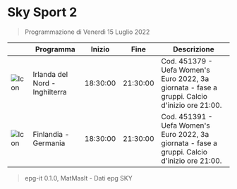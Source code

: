 # Sky Sport 2
> Programmazione di Venerdì 15 Luglio 2022

||Programma|Inizio|Fine|Descrizione|
|---|---|---|---|---|
|![Icon](https://guidatv.sky.it/uuid/5073cd51-e506-4a62-a8d7-353c08df5c89/cover?md5ChecksumParam=ccaef58cf4cf00c6b48077b04ab16985)|Irlanda del Nord - Inghilterra|18:30:00|21:30:00|Cod. 451379 - Uefa Women&#039;s Euro 2022, 3a giornata - fase a gruppi. Calcio d&#039;inizio ore 21:00.
|![Icon](https://guidatv.sky.it/uuid/021b4e4d-8dcc-4fe0-8927-706f9cfce572/cover?md5ChecksumParam=ea505f766eb5e2f19ed57dfe008b0e41)|Finlandia - Germania|18:30:00|21:30:00|Cod. 451391 - Uefa Women&#039;s Euro 2022, 3a giornata - fase a gruppi. Calcio d&#039;inizio ore 21:00.



 > epg-it 0.1.0, MatMasIt - Dati epg SKY